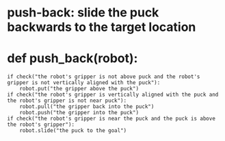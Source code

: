 # push-back: slide the puck backwards to the target location
# def push_back(robot):
    if check("the robot's gripper is not above puck and the robot's gripper is not vertically aligned with the puck"):
        robot.put("the gripper above the puck")
    if check("the robot's gripper is vertically aligned with the puck and the robot's gripper is not near puck"):
        robot.pull("the gripper back into the puck")
        robot.push("the gripper into the puck")
    if check("the robot's gripper is near the puck and the puck is above the robot's gripper"):
        robot.slide("the puck to the goal")